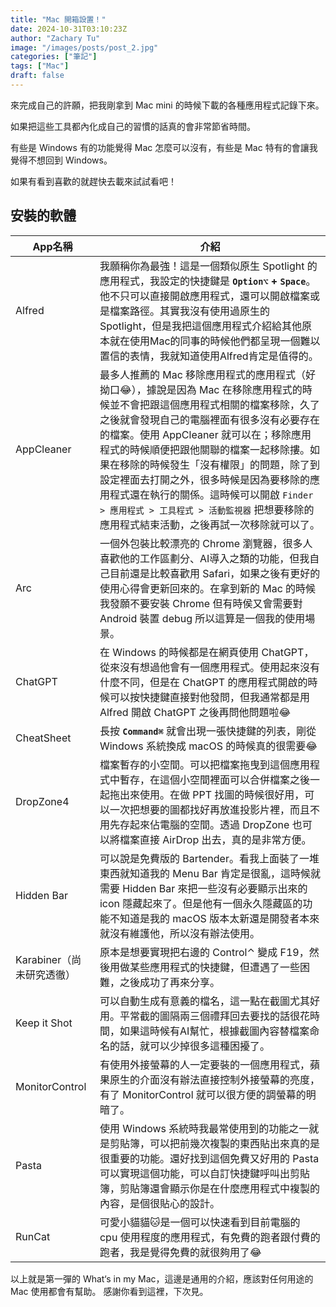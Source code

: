 ```yaml
---
title: "Mac 開箱設置！"
date: 2024-10-31T03:10:23Z
author: "Zachary Tu"
image: "/images/posts/post_2.jpg"
categories: ["筆記"]
tags: ["Mac"]
draft: false
---
```


來完成自己的許願，把我剛拿到 Mac mini 的時候下載的各種應用程式記錄下來。

如果把這些工具都內化成自己的習慣的話真的會非常節省時間。

有些是 Windows 有的功能覺得 Mac 怎麼可以沒有，有些是 Mac 特有的會讓我覺得不想回到 Windows。

如果有看到喜歡的就趕快去載來試試看吧！

## 安裝的軟體
| App名稱             | 介紹                                                                                                                                                                                                                                                                       |
|-------------------|--------------------------------------------------------------------------------------------------------------------------------------------------------------------------------------------------------------------------------------------------------------------------|
| Alfred            | 我願稱你為最強！這是一個類似原生 Spotlight 的應用程式，我設定的快捷鍵是 **`Option⌥` + `Space`**。他不只可以直接開啟應用程式，還可以開啟檔案或是檔案路徑。其實我沒有使用過原生的 Spotlight，但是我把這個應用程式介紹給其他原本就在使用Mac的同事的時候他們都呈現一個難以置信的表情，我就知道使用Alfred肯定是值得的。                                                                                     |
| AppCleaner        | 最多人推薦的 Mac 移除應用程式的應用程式（好拗口😂），據說是因為 Mac 在移除應用程式的時候並不會把跟這個應用程式相關的檔案移除，久了之後就會發現自己的電腦裡面有很多沒有必要存在的檔案。使用 AppCleaner 就可以在；移除應用程式的時候順便把跟他關聯的檔案一起移除摟。如果在移除的時候發生「沒有權限」的問題，除了到設定裡面去打開之外，很多時候是因為要移除的應用程式還在執行的關係。這時候可以開啟 `Finder > 應用程式 > 工具程式 > 活動監視器` 把想要移除的應用程式結束活動，之後再試一次移除就可以了。 |
| Arc               | 一個外包裝比較漂亮的 Chrome 瀏覽器，很多人喜歡他的工作區劃分、AI導入之類的功能，但我自己目前還是比較喜歡用 Safari，如果之後有更好的使用心得會更新回來的。在拿到新的 Mac 的時候我發願不要安裝 Chrome 但有時侯又會需要對 Android 裝置 debug 所以這算是一個我的使用場景。                                                                                                               |
| ChatGPT           | 在 Windows 的時候都是在網頁使用 ChatGPT，從來沒有想過他會有一個應用程式。使用起來沒有什麼不同，但是在 ChatGPT 的應用程式開啟的時候可以按快捷鍵直接對他發問，但我通常都是用 Alfred 開啟 ChatGPT 之後再問他問題啦😂                                                                                                                                          |
| CheatSheet        | 長按 **`Command⌘`** 就會出現一張快捷鍵的列表，剛從 Windows 系統換成 macOS 的時候真的很需要😂                                                                                                                                                                                                          |
| DropZone4         | 檔案暫存的小空間。可以把檔案拖曳到這個應用程式中暫存，在這個小空間裡面可以合併檔案之後一起拖出來使用。在做 PPT 找圖的時候很好用，可以一次把想要的圖都找好再放進投影片裡，而且不用先存起來佔電腦的空間。透過 DropZone 也可以將檔案直接 AirDrop 出去，真的是非常方便。                                                                                                                           |
| Hidden Bar        | 可以說是免費版的 Bartender。看我上面裝了一堆東西就知道我的 Menu Bar 肯定是很亂，這時候就需要 Hidden Bar 來把一些沒有必要顯示出來的 icon 隱藏起來了。但是他有一個永久隱藏區的功能不知道是我的 macOS 版本太新還是開發者本來就沒有維護他，所以沒有辦法使用。                                                                                                                      |
| Karabiner（尚未研究透徹） | 原本是想要實現把右邊的 Control⌃ 變成 F19，然後用做某些應用程式的快捷鍵，但遭遇了一些困難，之後成功了再來分享。                                                                                                                                                                                                           |
| Keep it Shot      | 可以自動生成有意義的檔名，這一點在截圖尤其好用。平常截的圖隔兩三個禮拜回去要找的話很花時間，如果這時候有AI幫忙，根據截圖內容替檔案命名的話，就可以少掉很多這種困擾了。                                                                                                                                                                                     |
| MonitorControl    | 有使用外接螢幕的人一定要裝的一個應用程式，蘋果原生的介面沒有辦法直接控制外接螢幕的亮度，有了 MonitorControl 就可以很方便的調螢幕的明暗了。                                                                                                                                                                                            |
| Pasta             | 使用 Windows 系統時我最常使用到的功能之一就是剪貼簿，可以把前幾次複製的東西貼出來真的是很重要的功能。還好找到這個免費又好用的 Pasta 可以實現這個功能，可以自訂快捷鍵呼叫出剪貼簿，剪貼簿還會顯示你是在什麼應用程式中複製的內容，是個很貼心的設計。                                                                                                                                        |
| RunCat            | 可愛小貓貓🐱是一個可以快速看到目前電腦的 cpu 使用程度的應用程式，有免費的跑者跟付費的跑者，我是覺得免費的就很夠用了😂                                                                                                                                                                                                          |


以上就是第一彈的 What‘s in my Mac，這邊是通用的介紹，應該對任何用途的 Mac 使用都會有幫助。
感謝你看到這裡，下次見。
